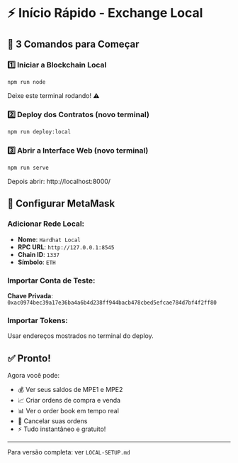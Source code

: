 # ⚡ Início Rápido - Exchange Local

## 🚀 3 Comandos para Começar

### 1️⃣ Iniciar a Blockchain Local
```bash
npm run node
```
Deixe este terminal rodando! ⚠️

### 2️⃣ Deploy dos Contratos (novo terminal)
```bash
npm run deploy:local
```

### 3️⃣ Abrir a Interface Web (novo terminal)
```bash
npm run serve
```
Depois abrir: http://localhost:8000/

## 🦊 Configurar MetaMask

### Adicionar Rede Local:
- **Nome**: `Hardhat Local`
- **RPC URL**: `http://127.0.0.1:8545`
- **Chain ID**: `1337`
- **Símbolo**: `ETH`

### Importar Conta de Teste:
**Chave Privada**: `0xac0974bec39a17e36ba4a6b4d238ff944bacb478cbed5efcae784d7bf4f2ff80`

### Importar Tokens:
Usar endereços mostrados no terminal do deploy.

## ✅ Pronto!

Agora você pode:
- 💰 Ver seus saldos de MPE1 e MPE2
- 📈 Criar ordens de compra e venda
- 📊 Ver o order book em tempo real
- 🔄 Cancelar suas ordens
- ⚡ Tudo instantâneo e gratuito!

---

Para versão completa: ver `LOCAL-SETUP.md`